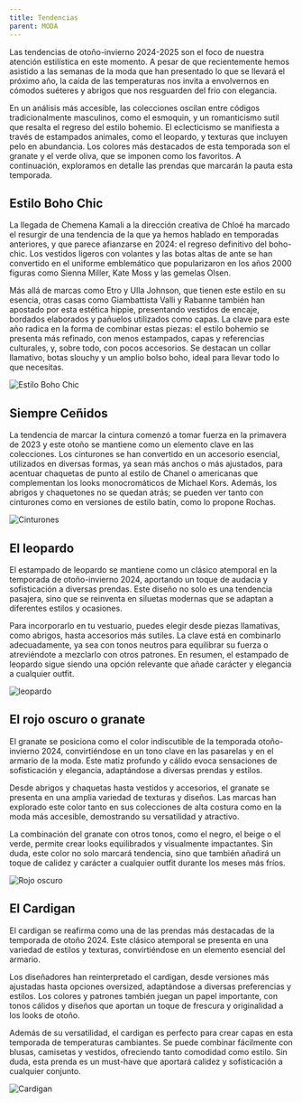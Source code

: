 ```yaml
---
title: Tendencias
parent: MODA
---
```

Las tendencias de otoño-invierno 2024-2025 son el foco de nuestra atención estilística en este momento. A pesar de que recientemente hemos asistido a las semanas de la moda que han presentado lo que se llevará el próximo año, la caída de las temperaturas nos invita a envolvernos en cómodos suéteres y abrigos que nos resguarden del frío con elegancia.

En un análisis más accesible, las colecciones oscilan entre códigos tradicionalmente masculinos, como el esmoquin, y un romanticismo sutil que resalta el regreso del estilo bohemio. El eclecticismo se manifiesta a través de estampados animales, como el leopardo, y texturas que incluyen pelo en abundancia. Los colores más destacados de esta temporada son el granate y el verde oliva, que se imponen como los favoritos. A continuación, exploramos en detalle las prendas que marcarán la pauta esta temporada.


## Estilo Boho Chic ##
La llegada de Chemena Kamali a la dirección creativa de Chloé ha marcado el resurgir de una tendencia de la que ya hemos hablado en temporadas anteriores, y que parece afianzarse en 2024: el regreso definitivo del boho-chic. Los vestidos ligeros con volantes y las botas altas de ante se han convertido en el uniforme emblemático que popularizaron en los años 2000 figuras como Sienna Miller, Kate Moss y las gemelas Olsen.

Más allá de marcas como Etro y Ulla Johnson, que tienen este estilo en su esencia, otras casas como Giambattista Valli y Rabanne también han apostado por esta estética hippie, presentando vestidos de encaje, bordados elaborados y pañuelos utilizados como capas. La clave para este año radica en la forma de combinar estas piezas: el estilo bohemio se presenta más refinado, con menos estampados, capas y referencias culturales, y, sobre todo, con pocos accesorios. Se destacan un collar llamativo, botas slouchy y un amplio bolso boho, ideal para llevar todo lo que necesitas.

![Estilo Boho Chic](https://github.com/ainaramc/ainaramc.github.io/blob/ace8ca1866de0088df23e18209c1463568ed6171/bohochic.jpg)

## Siempre Ceñidos ##
La tendencia de marcar la cintura comenzó a tomar fuerza en la primavera de 2023 y este otoño se mantiene como un elemento clave en las colecciones. Los cinturones se han convertido en un accesorio esencial, utilizados en diversas formas, ya sean más anchos o más ajustados, para acentuar chaquetas de punto al estilo de Chanel o americanas que complementan los looks monocromáticos de Michael Kors. Además, los abrigos y chaquetones no se quedan atrás; se pueden ver tanto con cinturones como en versiones de estilo batín, como lo propone Rochas.

![Cinturones](https://github.com/ainaramc/ainaramc.github.io/blob/ace8ca1866de0088df23e18209c1463568ed6171/ce%C3%B1idos.jpeg)

## El leopardo ##
El estampado de leopardo se mantiene como un clásico atemporal en la temporada de otoño-invierno 2024, aportando un toque de audacia y sofisticación a diversas prendas. Este diseño no solo es una tendencia pasajera, sino que se reinventa en siluetas modernas que se adaptan a diferentes estilos y ocasiones.

Para incorporarlo en tu vestuario, puedes elegir desde piezas llamativas, como abrigos, hasta accesorios más sutiles. La clave está en combinarlo adecuadamente, ya sea con tonos neutros para equilibrar su fuerza o atreviéndote a mezclarlo con otros patrones. En resumen, el estampado de leopardo sigue siendo una opción relevante que añade carácter y elegancia a cualquier outfit.

![leopardo](https://github.com/ainaramc/ainaramc.github.io/blob/ace8ca1866de0088df23e18209c1463568ed6171/leopardo.jpg)

## El rojo oscuro o granate ##
El granate se posiciona como el color indiscutible de la temporada otoño-invierno 2024, convirtiéndose en un tono clave en las pasarelas y en el armario de la moda. Este matiz profundo y cálido evoca sensaciones de sofisticación y elegancia, adaptándose a diversas prendas y estilos.

Desde abrigos y chaquetas hasta vestidos y accesorios, el granate se presenta en una amplia variedad de texturas y diseños. Las marcas han explorado este color tanto en sus colecciones de alta costura como en la moda más accesible, demostrando su versatilidad y atractivo.

La combinación del granate con otros tonos, como el negro, el beige o el verde, permite crear looks equilibrados y visualmente impactantes. Sin duda, este color no solo marcará tendencia, sino que también añadirá un toque de calidez y carácter a cualquier outfit durante los meses más fríos.

![Rojo oscuro](https://github.com/ainaramc/ainaramc.github.io/blob/ace8ca1866de0088df23e18209c1463568ed6171/ce%C3%B1idos.jpeg)

## El Cardigan ##
El cardigan se reafirma como una de las prendas más destacadas de la temporada de otoño 2024. Este clásico atemporal se presenta en una variedad de estilos y texturas, convirtiéndose en un elemento esencial del armario.

Los diseñadores han reinterpretado el cardigan, desde versiones más ajustadas hasta opciones oversized, adaptándose a diversas preferencias y estilos. Los colores y patrones también juegan un papel importante, con tonos cálidos y diseños que aportan un toque de frescura y originalidad a los looks de otoño.

Además de su versatilidad, el cardigan es perfecto para crear capas en esta temporada de temperaturas cambiantes. Se puede combinar fácilmente con blusas, camisetas y vestidos, ofreciendo tanto comodidad como estilo. Sin duda, esta prenda es un must-have que aportará calidez y sofisticación a cualquier conjunto.

![Cardigan](https://github.com/ainaramc/ainaramc.github.io/blob/ace8ca1866de0088df23e18209c1463568ed6171/cardigan.jpg)



